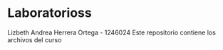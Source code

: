 # Laboratorioss
Lizbeth Andrea Herrera Ortega - 1246024
Este repositorio contiene los archivos del curso
